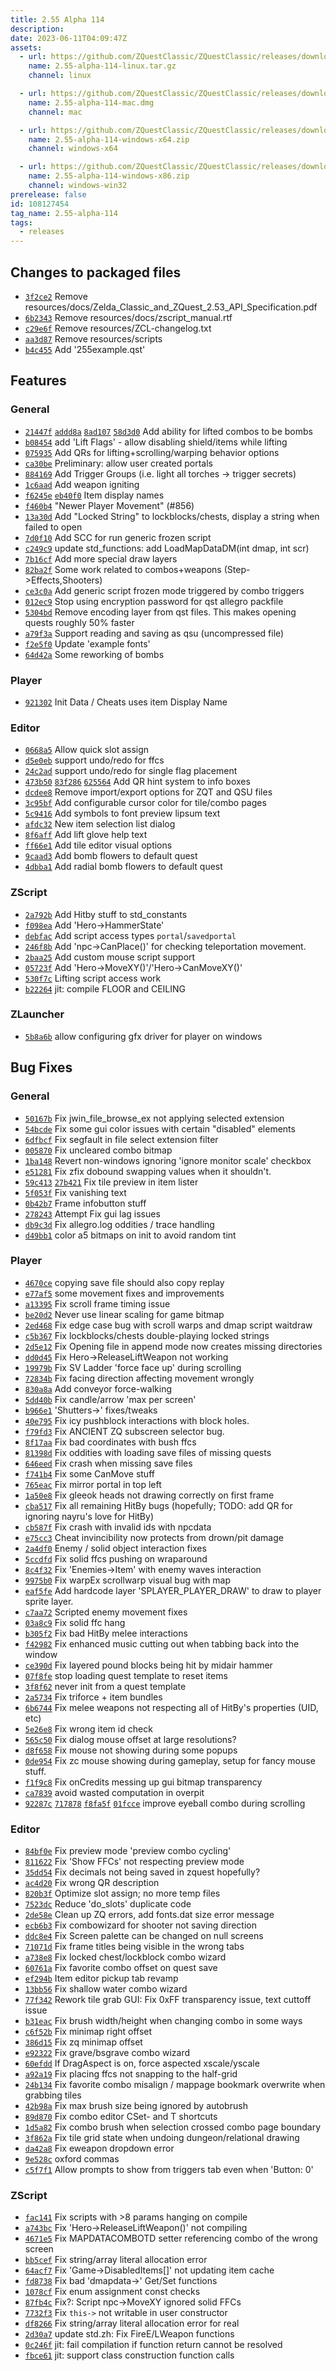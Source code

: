 ```yaml
---
title: 2.55 Alpha 114
description: 
date: 2023-06-11T04:09:47Z
assets: 
  - url: https://github.com/ZQuestClassic/ZQuestClassic/releases/download/2.55-alpha-114/2.55-alpha-114-linux.tar.gz
    name: 2.55-alpha-114-linux.tar.gz
    channel: linux

  - url: https://github.com/ZQuestClassic/ZQuestClassic/releases/download/2.55-alpha-114/2.55-alpha-114-mac.dmg
    name: 2.55-alpha-114-mac.dmg
    channel: mac

  - url: https://github.com/ZQuestClassic/ZQuestClassic/releases/download/2.55-alpha-114/2.55-alpha-114-windows-x64.zip
    name: 2.55-alpha-114-windows-x64.zip
    channel: windows-x64

  - url: https://github.com/ZQuestClassic/ZQuestClassic/releases/download/2.55-alpha-114/2.55-alpha-114-windows-x86.zip
    name: 2.55-alpha-114-windows-x86.zip
    channel: windows-win32
prerelease: false
id: 108127454
tag_name: 2.55-alpha-114
tags:
  - releases
---
```


## Changes to packaged files

- [`3f2ce2`](https://github.com/ArmageddonGames/ZQuestClassic/commit/3f2ce267f86a60914e700ff87fb1206d0cd82ac9) Remove resources/docs/Zelda_Classic_and_ZQuest_2.53_API_Specification.pdf
- [`6b2343`](https://github.com/ArmageddonGames/ZQuestClassic/commit/6b234315285ad1b5420b0f1d8e20f13e2fccf9fe) Remove resources/docs/zscript_manual.rtf
- [`c29e6f`](https://github.com/ArmageddonGames/ZQuestClassic/commit/c29e6f106c8892da42a24e89c3d42973d3ba1b05) Remove resources/ZCL-changelog.txt
- [`aa3d87`](https://github.com/ArmageddonGames/ZQuestClassic/commit/aa3d87a1a1257a3e9c6489f5cf5b6b602a50570b) Remove resources/scripts
- [`b4c455`](https://github.com/ArmageddonGames/ZQuestClassic/commit/b4c4558f5751dc8ffbaf8628fa1da8b28a2a7be9) Add '255example.qst'

## Features

### General

- [`21447f`](https://github.com/ArmageddonGames/ZQuestClassic/commit/21447f75171ceee9dd8b59171f533e947bd83724) [`addd8a`](https://github.com/ArmageddonGames/ZQuestClassic/commit/addd8ac093d6f7bd74a88f0fe564756a9e7599c2) [`8ad107`](https://github.com/ArmageddonGames/ZQuestClassic/commit/8ad107fbc70dfb118bdf40727b34b300da28202c) [`58d3d0`](https://github.com/ArmageddonGames/ZQuestClassic/commit/58d3d007cd9aeb88d564c6f9f83bc6491c4b227b) Add ability for lifted combos to be bombs
- [`b08454`](https://github.com/ArmageddonGames/ZQuestClassic/commit/b084548e61a3c970cd56b9adc16dc6e5fc321ec4) add 'Lift Flags' - allow disabling shield/items while lifting
- [`075935`](https://github.com/ArmageddonGames/ZQuestClassic/commit/07593504176138653bfe7170cdd5c7570ff9bff3) Add QRs for lifting+scrolling/warping behavior options
- [`ca30be`](https://github.com/ArmageddonGames/ZQuestClassic/commit/ca30be23d18ec615e50d3845a5907f6117f8be5e) Preliminary: allow user created portals
- [`884169`](https://github.com/ArmageddonGames/ZQuestClassic/commit/8841692cb68e62f33ea882cd9f2eacea931e6687) Add Trigger Groups (i.e. light all torches -> trigger secrets)
- [`1c6aad`](https://github.com/ArmageddonGames/ZQuestClassic/commit/1c6aad587f3697bb35ed6d85eed25a2aa16f69de) Add weapon igniting
- [`f6245e`](https://github.com/ArmageddonGames/ZQuestClassic/commit/f6245edc9b99a1068afc9501012e34aa2fa97b75) [`eb40f0`](https://github.com/ArmageddonGames/ZQuestClassic/commit/eb40f0d50f786ef621c42288ef81d22045baa964) Item display names
- [`f460b4`](https://github.com/ArmageddonGames/ZQuestClassic/commit/f460b45ed9ab6f455915cab3f0dd6145105a8dfa) "Newer Player Movement" (#856)
- [`13a30d`](https://github.com/ArmageddonGames/ZQuestClassic/commit/13a30d1144011a085ad2dac6c451f1122b43cd47) Add "Locked String" to lockblocks/chests, display a string when failed to open
- [`7d0f10`](https://github.com/ArmageddonGames/ZQuestClassic/commit/7d0f100beaded34803a3b87c6265ada9cd08634a) Add SCC for run generic frozen script
- [`c249c9`](https://github.com/ArmageddonGames/ZQuestClassic/commit/c249c943317fb9376614fffd6baa9ee4c37c6d31) update std_functions: add LoadMapDataDM(int dmap, int scr)
- [`7b16cf`](https://github.com/ArmageddonGames/ZQuestClassic/commit/7b16cfda98016407a0abb470831024ae7af84970) Add more special draw layers
- [`82ba2f`](https://github.com/ArmageddonGames/ZQuestClassic/commit/82ba2f50ccf06d5837cca455d35a8f9315fc4096) Some work related to combos+weapons (Step->Effects,Shooters)
- [`ce3c0a`](https://github.com/ArmageddonGames/ZQuestClassic/commit/ce3c0a566b21fdb88f05f45e9beadcc22fc7851d) Add generic script frozen mode triggered by combo triggers
- [`012ec9`](https://github.com/ArmageddonGames/ZQuestClassic/commit/012ec9d4e3e9e8f7e2ac8ceef6a77318515b4c73) Stop using encryption password for qst allegro packfile
- [`5304bd`](https://github.com/ArmageddonGames/ZQuestClassic/commit/5304bd161b260c7d6903f4eddfdc8cc9ab73475e) Remove encoding layer from qst files. This makes opening quests roughly 50% faster
- [`a79f3a`](https://github.com/ArmageddonGames/ZQuestClassic/commit/a79f3a0fad926f6e2c591226db42625058ea8bff) Support reading and saving as qsu (uncompressed file)
- [`f2e5f0`](https://github.com/ArmageddonGames/ZQuestClassic/commit/f2e5f0881478d04095c8dbdaa6769de9849195af) Update 'example fonts'
- [`64d42a`](https://github.com/ArmageddonGames/ZQuestClassic/commit/64d42a1dd21410602f65d8dc034aa97842022e4b) Some reworking of bombs


### Player

- [`921302`](https://github.com/ArmageddonGames/ZQuestClassic/commit/9213025e0f78bea2eefd7c06087604d8c3f2d998) Init Data / Cheats uses item Display Name


### Editor

- [`0668a5`](https://github.com/ArmageddonGames/ZQuestClassic/commit/0668a539182e3d06a2c28273a3b3e36e981909f2) Allow quick slot assign
- [`d5e0eb`](https://github.com/ArmageddonGames/ZQuestClassic/commit/d5e0eb6a6b471eee3fffe088cd9230da781f2691) support undo/redo for ffcs
- [`24c2ad`](https://github.com/ArmageddonGames/ZQuestClassic/commit/24c2ad9ebacf547510c8290cc633b41021516d55) support undo/redo for single flag placement
- [`473b50`](https://github.com/ArmageddonGames/ZQuestClassic/commit/473b50da998b6ad03013c43a63a8cf32bd844408) [`83f286`](https://github.com/ArmageddonGames/ZQuestClassic/commit/83f286133b626b96a0241bcfae23b906768e7d55) [`625564`](https://github.com/ArmageddonGames/ZQuestClassic/commit/625564fa1af93bfe80a0505adb6e17d3d656f2c9) Add QR hint system to info boxes
- [`dcdee8`](https://github.com/ArmageddonGames/ZQuestClassic/commit/dcdee8e8a4c8a3e21b7e3986052955abba65bab5) Remove import/export options for ZQT and QSU files
- [`3c95bf`](https://github.com/ArmageddonGames/ZQuestClassic/commit/3c95bf6588ba751b4a2f5b12f1bc83696dfaca51) Add configurable cursor color for tile/combo pages
- [`5c9416`](https://github.com/ArmageddonGames/ZQuestClassic/commit/5c9416040ec64f5b52ee8bbaa09b8dbc09f40ccf) Add symbols to font preview lipsum text
- [`afdc32`](https://github.com/ArmageddonGames/ZQuestClassic/commit/afdc32ff196829b71fefc131a323ca42266f72ce) New item selection list dialog
- [`8f6aff`](https://github.com/ArmageddonGames/ZQuestClassic/commit/8f6aff0776d38dc016c8f391713bee94229e3ff4) Add lift glove help text
- [`ff66e1`](https://github.com/ArmageddonGames/ZQuestClassic/commit/ff66e16228c1b270e4bab140e0e99ac053e8cdd6) Add tile editor visual options
- [`9caad3`](https://github.com/ArmageddonGames/ZQuestClassic/commit/9caad3363241acd2189fbb9a98625b3a30bb901f) Add bomb flowers to default quest
- [`4dbba1`](https://github.com/ArmageddonGames/ZQuestClassic/commit/4dbba13a7be11befd1fbf203d87b77d92352b095) Add radial bomb flowers to default quest

### ZScript

- [`2a792b`](https://github.com/ArmageddonGames/ZQuestClassic/commit/2a792b013d65c5d1f70e6c6c4f6b9bd43c802ab1) Add Hitby stuff to std_constants
- [`f098ea`](https://github.com/ArmageddonGames/ZQuestClassic/commit/f098eac4ca301cb5009abcfa57533349137e8cdd) Add 'Hero->HammerState'
- [`debfac`](https://github.com/ArmageddonGames/ZQuestClassic/commit/debfac90f52d75b9ef10e517775e459d556e7b66) Add script access types `portal`/`savedportal`
- [`246f8b`](https://github.com/ArmageddonGames/ZQuestClassic/commit/246f8bc84ddc15ecb879c1c764deebbbabe83d77) Add 'npc->CanPlace()' for checking teleportation movement.
- [`2baa25`](https://github.com/ArmageddonGames/ZQuestClassic/commit/2baa25da15908fb9b057851b974f4c2a28ba6ca2) Add custom mouse script support
- [`05723f`](https://github.com/ArmageddonGames/ZQuestClassic/commit/05723f64c579e37400b5db2af7f43ba5926e857f) Add 'Hero->MoveXY()'/'Hero->CanMoveXY()'
- [`530f7c`](https://github.com/ArmageddonGames/ZQuestClassic/commit/530f7c6898660f0a528bf2294f043221481dec7d) Lifting script access work
- [`b22264`](https://github.com/ArmageddonGames/ZQuestClassic/commit/b222647a8ead16b462f544e43ed2c4df43c3101c) jit: compile FLOOR and CEILING


### ZLauncher

- [`5b8a6b`](https://github.com/ArmageddonGames/ZQuestClassic/commit/5b8a6b6acd991fed04183df0eb36de8a1eab1baa) allow configuring gfx driver for player on windows


## Bug Fixes

### General

- [`50167b`](https://github.com/ArmageddonGames/ZQuestClassic/commit/50167bbaeff04bbb70a9158224ff34b42098da27) Fix jwin_file_browse_ex not applying selected extension
- [`54bcde`](https://github.com/ArmageddonGames/ZQuestClassic/commit/54bcde0c3e36f07f09ce99d5cdb0870e7d1e45fc) Fix some gui color issues with certain "disabled" elements
- [`6dfbcf`](https://github.com/ArmageddonGames/ZQuestClassic/commit/6dfbcf3ff75f8a61ebc3a50ff28c4f9338c05592) Fix segfault in file select extension filter
- [`005870`](https://github.com/ArmageddonGames/ZQuestClassic/commit/005870d8b3183a9ce1907f82058dde0f2e52d8a6) Fix uncleared combo bitmap
- [`1ba148`](https://github.com/ArmageddonGames/ZQuestClassic/commit/1ba148367b22487f84f0b7f4b53aaf3f622d6ba3) Revert non-windows ignoring 'ignore monitor scale' checkbox
- [`e51281`](https://github.com/ArmageddonGames/ZQuestClassic/commit/e51281ccd7844660864711826a7fe7e696e99e25) Fix zfix dobound swapping values when it shouldn't.
- [`59c413`](https://github.com/ArmageddonGames/ZQuestClassic/commit/59c4136e638885820315f8107bde39fd049766dc) [`27b421`](https://github.com/ArmageddonGames/ZQuestClassic/commit/27b4215cb9a3b94994a9c6691db30ce29865dc7b) Fix tile preview in item lister
- [`5f053f`](https://github.com/ArmageddonGames/ZQuestClassic/commit/5f053fb97004d93d9fbf001b6fda49f45575b2c1) Fix vanishing text
- [`0b42b7`](https://github.com/ArmageddonGames/ZQuestClassic/commit/0b42b7fe711210b1f95728a17e68edd30b142b5a) Frame infobutton stuff
- [`278243`](https://github.com/ArmageddonGames/ZQuestClassic/commit/278243b2039677881a2b4f32f649c4b9eafba1b3) Attempt Fix gui lag issues
- [`db9c3d`](https://github.com/ArmageddonGames/ZQuestClassic/commit/db9c3d9bf6def96c2b86dab648d3bfc9cf747de9) Fix allegro.log oddities / trace handling
- [`d49bb1`](https://github.com/ArmageddonGames/ZQuestClassic/commit/d49bb11a64ad61d63a5bf4e804dd20ab98b9c683) color a5 bitmaps on init to avoid random tint


### Player

- [`4670ce`](https://github.com/ArmageddonGames/ZQuestClassic/commit/4670ce050883058229f575928ab1bc6aa964f853) copying save file should also copy replay
- [`e77af5`](https://github.com/ArmageddonGames/ZQuestClassic/commit/e77af5f15c45328fdcd16b7918097b551a09b409) some movement fixes and improvements
- [`a13395`](https://github.com/ArmageddonGames/ZQuestClassic/commit/a133954bb386a1f176a97d2a17a4585d814a192a) Fix scroll frame timing issue
- [`be20d2`](https://github.com/ArmageddonGames/ZQuestClassic/commit/be20d23e1d2f3412b4ae968f4d2826c10b3e0ba3) Never use linear scaling for game bitmap
- [`2ed468`](https://github.com/ArmageddonGames/ZQuestClassic/commit/2ed4686150f48ba4543311e34b562be4cea47dd4) Fix edge case bug with scroll warps and dmap script waitdraw
- [`c5b367`](https://github.com/ArmageddonGames/ZQuestClassic/commit/c5b367f599c3c129d037cbadcd5bfd09fbbf83dd) Fix lockblocks/chests double-playing locked strings
- [`2d5e12`](https://github.com/ArmageddonGames/ZQuestClassic/commit/2d5e123c6e9ffea824162bd6f0202617cb744a30) Fix Opening file in append mode now creates missing directories
- [`dd0d45`](https://github.com/ArmageddonGames/ZQuestClassic/commit/dd0d4528c1ebaacf7fbd416aef86bfac1656c8fc) Fix Hero->ReleaseLiftWeapon not working
- [`19979b`](https://github.com/ArmageddonGames/ZQuestClassic/commit/19979b63de96234ac52ba267cd61bb228ee55d71) Fix SV Ladder 'force face up' during scrolling
- [`72834b`](https://github.com/ArmageddonGames/ZQuestClassic/commit/72834bee0f2b31d05388559e8d95ca771ba8d926) Fix facing direction affecting movement wrongly
- [`830a8a`](https://github.com/ArmageddonGames/ZQuestClassic/commit/830a8a236881cf1e8564b0d2078c61b900b0e425) Add conveyor force-walking
- [`5dd40b`](https://github.com/ArmageddonGames/ZQuestClassic/commit/5dd40b3d217d7381fd819c349ef2b6a252992413) Fix candle/arrow 'max per screen'
- [`b966e1`](https://github.com/ArmageddonGames/ZQuestClassic/commit/b966e14c96f739f71d369fcbf384e25bca0696d2) 'Shutters->' fixes/tweaks
- [`40e795`](https://github.com/ArmageddonGames/ZQuestClassic/commit/40e79516494cde1f448de211e8b3160c81201e6b) Fix icy pushblock interactions with block holes.
- [`f79fd3`](https://github.com/ArmageddonGames/ZQuestClassic/commit/f79fd3854706880d109cbf4730fb1d0933b2dd65) Fix ANCIENT ZQ subscreen selector bug.
- [`8f17aa`](https://github.com/ArmageddonGames/ZQuestClassic/commit/8f17aaea332234fc6864c85da3baa4f8e07ba5bf) Fix bad coordinates with bush ffcs
- [`81398d`](https://github.com/ArmageddonGames/ZQuestClassic/commit/81398d211e7079695f7ab70f841927ea890717f3) Fix oddities with loading save files of missing quests
- [`646eed`](https://github.com/ArmageddonGames/ZQuestClassic/commit/646eedbb007f39987e763bcfb31ad4fe8b38c1ec) Fix crash when missing save files
- [`f741b4`](https://github.com/ArmageddonGames/ZQuestClassic/commit/f741b406c5f01311574c3464b6e714942c55bfeb) Fix some CanMove stuff
- [`765eac`](https://github.com/ArmageddonGames/ZQuestClassic/commit/765eacf15f55a8138dba9a9a5a007142f8667287) Fix mirror portal in top left
- [`1a50e8`](https://github.com/ArmageddonGames/ZQuestClassic/commit/1a50e865fcde3b3ac96653cff411e3f2f2e91b40) Fix gleeok heads not drawing correctly on first frame
- [`cba517`](https://github.com/ArmageddonGames/ZQuestClassic/commit/cba5171fd2e9e254670e90acecfd5b104d3b2cbe) Fix all remaining HitBy bugs (hopefully; TODO: add QR for ignoring nayru's love for HitBy)
- [`cb587f`](https://github.com/ArmageddonGames/ZQuestClassic/commit/cb587f59a32b0adbaa412ca8b00cdde70fdcc4ad) Fix crash with invalid ids with npcdata
- [`e75cc3`](https://github.com/ArmageddonGames/ZQuestClassic/commit/e75cc32914de106f6e53f5c93b9dff366ad73e09) Cheat invincibility now protects from drown/pit damage
- [`2a4df0`](https://github.com/ArmageddonGames/ZQuestClassic/commit/2a4df055982c7751ea6384cfc83f45b5e4bc724b) Enemy / solid object interaction fixes
- [`5ccdfd`](https://github.com/ArmageddonGames/ZQuestClassic/commit/5ccdfd52b68afc1a15033237a5997d344f69b679) Fix solid ffcs pushing on wraparound
- [`8c4f32`](https://github.com/ArmageddonGames/ZQuestClassic/commit/8c4f32809c825cd7a1731d2d98a2bdb4a2107083) Fix 'Enemies->Item' with enemy waves interaction
- [`9975b0`](https://github.com/ArmageddonGames/ZQuestClassic/commit/9975b04052dd62c70a921ccb7723cb58bf9cba1e) Fix warpEx scrollwarp visual bug with map
- [`eaf5fe`](https://github.com/ArmageddonGames/ZQuestClassic/commit/eaf5fefe41a91946dbbd4e1bcae3e704eb4d8f48) Add hardcode layer 'SPLAYER_PLAYER_DRAW' to draw to player sprite layer.
- [`c7aa72`](https://github.com/ArmageddonGames/ZQuestClassic/commit/c7aa72ff5b5bf822ea6827a51a957780c1acdc52) Scripted enemy movement fixes
- [`03a8c9`](https://github.com/ArmageddonGames/ZQuestClassic/commit/03a8c9489c6cd587dc86bf262a305729e1a94474) Fix solid ffc hang
- [`b305f2`](https://github.com/ArmageddonGames/ZQuestClassic/commit/b305f22975d24ccf97a8c5243539d0760a04d2cb) Fix bad HitBy melee interactions
- [`f42982`](https://github.com/ArmageddonGames/ZQuestClassic/commit/f429822d48e43828e78410d25ab67e61965fe179) Fix enhanced music cutting out when tabbing back into the window
- [`ce390d`](https://github.com/ArmageddonGames/ZQuestClassic/commit/ce390de32eb38b61702648bd21d2b09a0d1526d3) Fix layered pound blocks being hit by midair hammer
- [`07f8fe`](https://github.com/ArmageddonGames/ZQuestClassic/commit/07f8fe6801b769ac5c84401d07930ca2c3e57f8d) stop loading quest template to reset items
- [`3f8f62`](https://github.com/ArmageddonGames/ZQuestClassic/commit/3f8f62c552f13b8b568d6ded864f63ba9a39d9fe) never init from a quest template
- [`2a5734`](https://github.com/ArmageddonGames/ZQuestClassic/commit/2a5734dc2817daca011dba63f700820c43f7fa3c) Fix triforce + item bundles
- [`6b6744`](https://github.com/ArmageddonGames/ZQuestClassic/commit/6b674436894095c9cdb24118f03e3993d7317056) Fix melee weapons not respecting all of HitBy's properties (UID, etc)
- [`5e26e8`](https://github.com/ArmageddonGames/ZQuestClassic/commit/5e26e85558a87b0b35f7f2da9300acd8ab288ee5) Fix wrong item id check
- [`565c50`](https://github.com/ArmageddonGames/ZQuestClassic/commit/565c501289b963f61eacf768d2d7e88dcdd1958e) Fix dialog mouse offset at large resolutions?
- [`d8f658`](https://github.com/ArmageddonGames/ZQuestClassic/commit/d8f6581caf566c9c9868e60609d3ca4ce5af9e08) Fix mouse not showing during some popups
- [`0de954`](https://github.com/ArmageddonGames/ZQuestClassic/commit/0de954dc693c4f0a024d99e7d93bd14ea044f284) Fix zc mouse showing during gameplay, setup for fancy mouse stuff.
- [`f1f9c8`](https://github.com/ArmageddonGames/ZQuestClassic/commit/f1f9c81f439152b59a34d0dddbdc36f0e454f460) Fix onCredits messing up gui bitmap transparency
- [`ca7839`](https://github.com/ArmageddonGames/ZQuestClassic/commit/ca7839248280924c11f573ef18e46b73ad302b99) avoid wasted computation in overpit
- [`92287c`](https://github.com/ArmageddonGames/ZQuestClassic/commit/92287c8f32d9b12187255d7bd8a78461354ffaf7) [`717878`](https://github.com/ArmageddonGames/ZQuestClassic/commit/717878ef5857a5e2bfe9dfd9e81c3efe0dbd8d25) [`f8fa5f`](https://github.com/ArmageddonGames/ZQuestClassic/commit/f8fa5f5f842fd86282edc471fb7647c11eeae0b4) [`01fcce`](https://github.com/ArmageddonGames/ZQuestClassic/commit/01fcce4be0e3db973710369e7cc92c8a1316e6ef) improve eyeball combo during scrolling

### Editor


- [`84bf0e`](https://github.com/ArmageddonGames/ZQuestClassic/commit/84bf0ec6d196fbf7328da7acebd4ae53e5f25ef1) Fix preview mode 'preview combo cycling'
- [`811622`](https://github.com/ArmageddonGames/ZQuestClassic/commit/81162266e46b83d03bca3657eb3f647876215093) Fix 'Show FFCs' not respecting preview mode
- [`35dd54`](https://github.com/ArmageddonGames/ZQuestClassic/commit/35dd54ec947ed024805907ee8cc2391134be197d) Fix decimals not being saved in zquest hopefully?
- [`ac4d20`](https://github.com/ArmageddonGames/ZQuestClassic/commit/ac4d2009c14355ec0cb12ae09fc94000e257e4c9) Fix wrong QR description
- [`820b3f`](https://github.com/ArmageddonGames/ZQuestClassic/commit/820b3f5e8ec014f2791958aa71d6efab0f3c5278) Optimize slot assign; no more temp files
- [`7523dc`](https://github.com/ArmageddonGames/ZQuestClassic/commit/7523dc2329d0cb10d15eae0a390fc6e3c76d87a3) Reduce 'do_slots' duplicate code
- [`2de58e`](https://github.com/ArmageddonGames/ZQuestClassic/commit/2de58ee47ac799d430fc5b481fafa5e361fba754) Clean up ZQ errors, add fonts.dat size error message
- [`ecb6b3`](https://github.com/ArmageddonGames/ZQuestClassic/commit/ecb6b362ec4a8f8a8e4e98c6083f7aa168659c01) Fix combowizard for shooter not saving direction
- [`ddc8e4`](https://github.com/ArmageddonGames/ZQuestClassic/commit/ddc8e4f060a99d6226fcc7d25ff6cae58b43a294) Fix Screen palette can be changed on null screens
- [`71071d`](https://github.com/ArmageddonGames/ZQuestClassic/commit/71071d715e06459201eb12587592e2e42783c753) Fix frame titles being visible in the wrong tabs
- [`a738e8`](https://github.com/ArmageddonGames/ZQuestClassic/commit/a738e83187ed6218669314d5497a9bf2d2d78f2b) Fix locked chest/lockblock combo wizard
- [`60761a`](https://github.com/ArmageddonGames/ZQuestClassic/commit/60761a188d8747ebd8fa3cc8699802de49aa08e0) Fix favorite combo offset on quest save
- [`ef294b`](https://github.com/ArmageddonGames/ZQuestClassic/commit/ef294ba2c09cb943b7fe8ddf4d13bae6ea8755e0) Item editor pickup tab revamp
- [`13bb56`](https://github.com/ArmageddonGames/ZQuestClassic/commit/13bb56c733348bd4847106768c1eac5ae4f71a96) Fix shallow water combo wizard
- [`77f342`](https://github.com/ArmageddonGames/ZQuestClassic/commit/77f342cf6bc87e3cb32e4fb34d936641a32463ae) Rework tile grab GUI: Fix 0xFF transparency issue, text cuttoff issue
- [`b31eac`](https://github.com/ArmageddonGames/ZQuestClassic/commit/b31eac248602c6b41f87915e75ea2e62d01fa634) Fix brush width/height when changing combo in some ways
- [`c6f52b`](https://github.com/ArmageddonGames/ZQuestClassic/commit/c6f52b08eb3666a9be95e398de8670f9f8874dfa) Fix minimap right offset
- [`386d15`](https://github.com/ArmageddonGames/ZQuestClassic/commit/386d154c4255f54e324ad31379efca1b980b8ef1) Fix zq minimap offset
- [`e92322`](https://github.com/ArmageddonGames/ZQuestClassic/commit/e92322a81ced5853e1b4c37115a1335432d05cc5) Fix grave/bsgrave combo wizard
- [`60efdd`](https://github.com/ArmageddonGames/ZQuestClassic/commit/60efdd5a4d12459d83420efaefaa1e4d7b27e715) If DragAspect is on, force aspected xscale/yscale
- [`a92a19`](https://github.com/ArmageddonGames/ZQuestClassic/commit/a92a19b1bad75f702aef7f56f5315ded33735f94) Fix placing ffcs not snapping to the half-grid
- [`24b134`](https://github.com/ArmageddonGames/ZQuestClassic/commit/24b1348d4843befc9f38003b3c73c6ea37470144) Fix favorite combo misalign / mappage bookmark overwrite when grabbing tiles
- [`42b98a`](https://github.com/ArmageddonGames/ZQuestClassic/commit/42b98ace5a485ba8d4bfcea2f738f8eccd1b3ea1) Fix max brush size being ignored by autobrush
- [`89d870`](https://github.com/ArmageddonGames/ZQuestClassic/commit/89d870823e328ff7edaab08f0fa57fbeadfa2362) Fix combo editor CSet- and T shortcuts
- [`1d5a82`](https://github.com/ArmageddonGames/ZQuestClassic/commit/1d5a82f2f8c82e02bdbd10e0e64e2fd52c7b62bd) Fix combo brush when selection crossed combo page boundary
- [`3f862a`](https://github.com/ArmageddonGames/ZQuestClassic/commit/3f862a3bec2ceebcc52e12364839b7b55d89e104) Fix tile grid state when undoing dungeon/relational drawing
- [`da42a8`](https://github.com/ArmageddonGames/ZQuestClassic/commit/da42a878e6be74536c9ad4acdfafb690f25e8cc3) Fix eweapon dropdown error
- [`9e528c`](https://github.com/ArmageddonGames/ZQuestClassic/commit/9e528ca150951d2914d57accf746dec77d37aaf1) oxford commas
- [`c5f7f1`](https://github.com/ArmageddonGames/ZQuestClassic/commit/c5f7f12c06abebbbed087a5011c86f798448f888) Allow prompts to show from triggers tab even when 'Button: 0'



### ZScript

- [`fac141`](https://github.com/ArmageddonGames/ZQuestClassic/commit/fac141771a66db3ed00577958a540cf08e69b9ea) Fix scripts with >8 params hanging on compile
- [`a743bc`](https://github.com/ArmageddonGames/ZQuestClassic/commit/a743bcf39dafeea9d7098819062d496ab46f54d6) Fix 'Hero->ReleaseLiftWeapon()' not compiling
- [`4671e5`](https://github.com/ArmageddonGames/ZQuestClassic/commit/4671e59966f8b14659fe38a5f877d23703eafde4) Fix MAPDATACOMBOTD setter referencing combo of the wrong screen
- [`bb5cef`](https://github.com/ArmageddonGames/ZQuestClassic/commit/bb5cef8355bfa7eef80d5d87ddefd788761daef5) Fix string/array literal allocation error
- [`64acf7`](https://github.com/ArmageddonGames/ZQuestClassic/commit/64acf754e091f8aa1072d91352769db3e7a9828f) Fix 'Game->DisabledItems[]' not updating item cache
- [`fd8738`](https://github.com/ArmageddonGames/ZQuestClassic/commit/fd8738d9bc8e91aa7b873e2693229642a680c822) Fix bad 'dmapdata->' Get/Set functions
- [`1078cf`](https://github.com/ArmageddonGames/ZQuestClassic/commit/1078cf67d1cd794218b86f9b1b09e1d3337a352f) Fix enum assignment const checks
- [`87fb4c`](https://github.com/ArmageddonGames/ZQuestClassic/commit/87fb4cad638ad96b5cb4302535283771a8e94913) Fix?: Script npc->MoveXY ignored solid FFCs
- [`7732f3`](https://github.com/ArmageddonGames/ZQuestClassic/commit/7732f32c51da7a14636f1ac853b47ee7fd13793f) Fix `this->` not writable in user constructor
- [`df8266`](https://github.com/ArmageddonGames/ZQuestClassic/commit/df8266573dde7a4e84e7233019d5b1ebe9d7d1a2) Fix string/array literal allocation error for real
- [`2d30a7`](https://github.com/ArmageddonGames/ZQuestClassic/commit/2d30a707979751c0710ca216c6efc00a23826247) update std.zh: Fix FireE/LWeapon functions
- [`0c246f`](https://github.com/ArmageddonGames/ZQuestClassic/commit/0c246f4b46b7a648ff10e50477e46b8184842cd9) jit: fail compilation if function return cannot be resolved
- [`fbce61`](https://github.com/ArmageddonGames/ZQuestClassic/commit/fbce61f9b054832b46d53cb6bcf971ddc18c969a) jit: support class construction function calls
